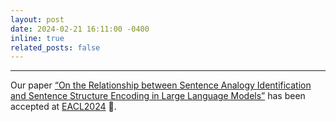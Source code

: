 ```yaml
---
layout: post
date: 2024-02-21 16:11:00 -0400
inline: true
related_posts: false
---
```


---
Our paper <a href="https://aclanthology.org/2024.findings-eacl.31.pdf">“On the Relationship between Sentence Analogy Identification and Sentence Structure Encoding in Large Language Models”</a> has been accepted at <a href="https://2024.eacl.org/">EACL2024</a> 🥳.
